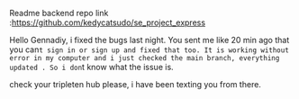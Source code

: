 Readme
backend repo link :https://github.com/kedycatsudo/se_project_express

Hello Gennadiy, i fixed the bugs last night. You sent me like 20 min ago that you can`t sign in or sign up and fixed that too. It is working without error in my computer and i just checked the main branch, everything updated . So i don`t know what the issue is.

check your tripleten hub please, i have been texting you from there.
